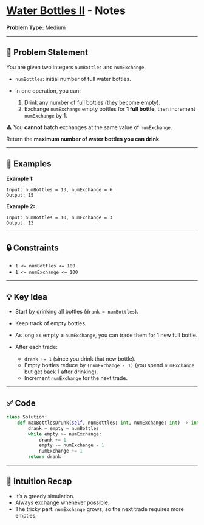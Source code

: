 # [Water Bottles II](https://leetcode.com/problems/water-bottles-ii/description/) - Notes

**Problem Type:** Medium

---

## 📌 Problem Statement

You are given two integers `numBottles` and `numExchange`.

* `numBottles`: initial number of full water bottles.
* In one operation, you can:

  1. Drink any number of full bottles (they become empty).
  2. Exchange `numExchange` empty bottles for **1 full bottle**, then increment `numExchange` by 1.

⚠️ You **cannot** batch exchanges at the same value of `numExchange`.

Return the **maximum number of water bottles you can drink**.

---

## 🧩 Examples

**Example 1:**

```
Input: numBottles = 13, numExchange = 6
Output: 15
```

**Example 2:**

```
Input: numBottles = 10, numExchange = 3
Output: 13
```

---

## 🔒 Constraints

* `1 <= numBottles <= 100`
* `1 <= numExchange <= 100`

---

## 💡 Key Idea

* Start by drinking all bottles (`drank = numBottles`).
* Keep track of empty bottles.
* As long as empty ≥ `numExchange`, you can trade them for 1 new full bottle.
* After each trade:

  * `drank += 1` (since you drink that new bottle).
  * Empty bottles reduce by `(numExchange - 1)` (you spend `numExchange` but get back 1 after drinking).
  * Increment `numExchange` for the next trade.

---

## ✅ Code

```python
class Solution:
    def maxBottlesDrunk(self, numBottles: int, numExchange: int) -> int:
        drank = empty = numBottles
        while empty >= numExchange:
            drank += 1
            empty -= numExchange - 1
            numExchange += 1
        return drank
```

---

## 📝 Intuition Recap

* It’s a greedy simulation.
* Always exchange whenever possible.
* The tricky part: `numExchange` grows, so the next trade requires more empties.

